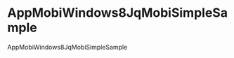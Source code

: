 AppMobiWindows8JqMobiSimpleSample
=================================

AppMobiWindows8JqMobiSimpleSample